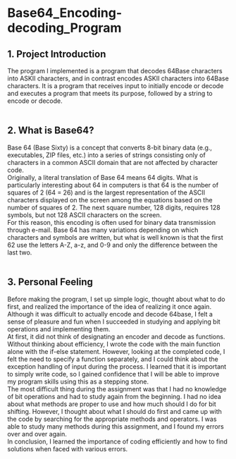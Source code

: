 # Base64_Encoding-decoding_Program

## 1. Project Introduction<br />
The program I implemented is a program that decodes 64Base characters into ASKII characters, and in contrast encodes ASKII characters into 64Base characters. It is a program that receives input to initially encode or decode and executes a program that meets its purpose, followed by a string to encode or decode.<br /><br />

## 2. What is Base64?

Base 64 (Base Sixty) is a concept that converts 8-bit binary data (e.g., executables, ZIP files, etc.) into a series of strings consisting only of characters in a common ASCII domain that are not affected by character code.<br />
Originally, a literal translation of Base 64 means 64 digits. What is particularly interesting about 64 in computers is that 64 is the number of squares of 2 (64 = 26) and is the largest representation of the ASCII characters displayed on the screen among the equations based on the number of squares of 2. The next square number, 128 digits, requires 128 symbols, but not 128 ASCII characters on the screen.<br />
For this reason, this encoding is often used for binary data transmission through e-mail. Base 64 has many variations depending on which characters and symbols are written, but what is well known is that the first 62 use the letters A-Z, a-z, and 0-9 and only the difference between the last two.<br /><br />


## 3. Personal Feeling

Before making the program, I set up simple logic, thought about what to do first, and realized the importance of the idea of realizing it once again. Although it was difficult to actually encode and decode 64base, I felt a sense of pleasure and fun when I succeeded in studying and applying bit operations and implementing them.<br />
At first, it did not think of designating an encoder and decode as functions. Without thinking about efficiency, I wrote the code with the main function alone with the if-else statement. However, looking at the completed code, I felt the need to specify a function separately, and I could think about the exception handling of input during the process. I learned that it is important to simply write code, so I gained confidence that I will be able to improve my program skills using this as a stepping stone.<br />
The most difficult thing during the assignment was that I had no knowledge of bit operations and had to study again from the beginning. I had no idea about what methods are proper to use and how much should I do for bit shifting. However, I thought about what I should do first and came up with the code by searching for the appropriate methods and operators. I was able to study many methods during this assignment, and I found my errors over and over again. <br />
In conclusion, I learned the importance of coding efficiently and how to find solutions when faced with various errors.
